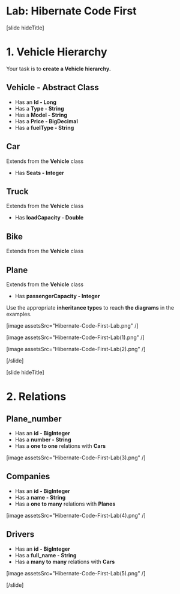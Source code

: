 # Lab: Hibernate Code First 

[slide hideTitle]

# 1. Vehicle Hierarchy

Your task is to **create a Vehicle hierarchy.**

## Vehicle - Abstract Class

- Has an **Id - Long**
- Has a **Type - String**
- Has a **Model - String**
- Has a **Price - BigDecimal**
- Has a **fuelType - String**

## Car 

Extends from the **Vehicle** class

- Has **Seats - Integer**

## Truck

Extends from the **Vehicle** class

- Has **loadCapacity - Double**

## Bike

Extends from the **Vehicle** class


## Plane

Extends from the **Vehicle** class

- Has **passengerCapacity - Integer**

Use the appropriate **inheritance types** to reach **the diagrams** in the examples. 

[image assetsSrc="Hibernate-Code-First-Lab.png" /]

[image assetsSrc="Hibernate-Code-First-Lab(1).png" /]

[image assetsSrc="Hibernate-Code-First-Lab(2).png" /]


[/slide]

[slide hideTitle]
# 2. Relations

## Plane_number

- Has an **id - BigInteger**
- Has a **number - String**
- Has a **one to one** relations with **Cars**


[image assetsSrc="Hibernate-Code-First-Lab(3).png" /]



## Companies

- Has an **id - BigInteger**
- Has a **name - String**
- Has a **one to many** relations with **Planes**

[image assetsSrc="Hibernate-Code-First-Lab(4).png" /]

## Drivers 

- Has an **id - BigInteger**
- Has a **full_name - String**
- Has a **many to many** relations with **Cars**

[image assetsSrc="Hibernate-Code-First-Lab(5).png" /]


[/slide]